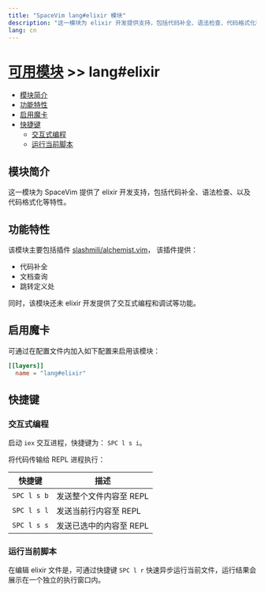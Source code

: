 ```yaml
---
title: "SpaceVim lang#elixir 模块"
description: "这一模块为 elixir 开发提供支持，包括代码补全、语法检查、代码格式化等特性。"
lang: cn
---
```


# [可用模块](../../) >> lang#elixir

<!-- vim-markdown-toc GFM -->

- [模块简介](#模块简介)
- [功能特性](#功能特性)
- [启用魔卡](#启用魔卡)
- [快捷键](#快捷键)
  - [交互式编程](#交互式编程)
  - [运行当前脚本](#运行当前脚本)

<!-- vim-markdown-toc -->

## 模块简介

这一模块为 SpaceVim 提供了 elixir 开发支持，包括代码补全、语法检查、以及代码格式化等特性。

## 功能特性

该模块主要包括插件 [slashmili/alchemist.vim](https://github.com/slashmili/alchemist.vim)， 该插件提供：

- 代码补全
- 文档查询
- 跳转定义处

同时，该模块还未 elixir 开发提供了交互式编程和调试等功能。

## 启用魔卡

可通过在配置文件内加入如下配置来启用该模块：

```toml
[[layers]]
  name = "lang#elixir"
```


## 快捷键

### 交互式编程

启动 `iex` 交互进程，快捷键为： `SPC l s i`。

将代码传输给 REPL 进程执行：

| 快捷键      | 描述                        |
| ----------- | --------------------------- |
| `SPC l s b` | 发送整个文件内容至 REPL |
| `SPC l s l` | 发送当前行内容至 REPL       |
| `SPC l s s` | 发送已选中的内容至 REPL     |

### 运行当前脚本

在编辑 elixir 文件是，可通过快捷键 `SPC l r` 快速异步运行当前文件，运行结果会展示在一个独立的执行窗口内。

